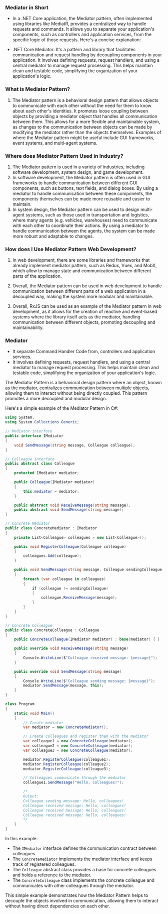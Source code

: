 ### Mediator in Short
- In a .NET Core application, the Mediator pattern, often implemented using libraries like MediatR, provides a centralized way to handle requests and commands. It allows you to separate your application's components, such as controllers and application services, from the specific logic of those requests. Here's a concise explanation:

- .NET Core Mediator: It's a pattern and library that facilitates communication and request handling by decoupling components in your application. It involves defining requests, request handlers, and using a central mediator to manage request processing. This helps maintain clean and testable code, simplifying the organization of your application's logic.

### What is Mediator Pattern?
1. The Mediator pattern is a behavioral design pattern that allows objects to communicate with each other without the need for them to know about each other's identities. It promotes loose coupling between objects by providing a mediator object that handles all communication between them. This allows for a more flexible and maintainable system, as changes to the communication between objects can be made by modifying the mediator rather than the objects themselves. Examples of where the Mediator pattern might be useful include GUI frameworks, event systems, and multi-agent systems.

### Where does Mediator Pattern Used in Industry?
1. The Mediator pattern is used in a variety of industries, including software development, system design, and game development.
2. In software development, the Mediator pattern is often used in GUI frameworks to handle communication between different GUI components, such as buttons, text fields, and dialog boxes. By using a mediator to handle communication between these components, the components themselves can be made more reusable and easier to maintain.
3. In system design, the Mediator pattern can be used to design multi-agent systems, such as those used in transportation and logistics, where many agents (e.g. vehicles, warehouses) need to communicate with each other to coordinate their actions. By using a mediator to handle communication between the agents, the system can be made more robust and adaptable to changes.

### How does I Use Mediator Pattern Web Development?
1. In web development, there are some libraries and frameworks that already implement mediator pattern, such as Redux, Vuex, and MobX, which allow to manage state and communication between different parts of the application.

2. Overall, the Mediator pattern can be used in web development to handle communication between different parts of a web application in a decoupled way, making the system more modular and maintainable.

3. Overall, RxJS can be used as an example of the Mediator pattern in web development, as it allows for the creation of reactive and event-based systems where the library itself acts as the mediator, handling communication between different objects, promoting decoupling and maintainability.

### Mediator
- It separate Command Handler Code from, controllers and application services.
- It involves defining requests, request handlers, and using a central mediator to manage request processing. This helps maintain clean and testable code, simplifying the organization of your application's logic.

The Mediator Pattern is a behavioral design pattern where an object, known as the mediator, centralizes communication between multiple objects, allowing them to interact without being directly coupled. This pattern promotes a more decoupled and modular design.

Here's a simple example of the Mediator Pattern in C#:

```csharp
using System;
using System.Collections.Generic;

// Mediator interface
public interface IMediator
{
    void SendMessage(string message, Colleague colleague);
}

// Colleague interface
public abstract class Colleague
{
    protected IMediator mediator;

    public Colleague(IMediator mediator)
    {
        this.mediator = mediator;
    }

    public abstract void ReceiveMessage(string message);
    public abstract void SendMessage(string message);
}

// Concrete Mediator
public class ConcreteMediator : IMediator
{
    private List<Colleague> colleagues = new List<Colleague>();

    public void RegisterColleague(Colleague colleague)
    {
        colleagues.Add(colleague);
    }

    public void SendMessage(string message, Colleague sendingColleague)
    {
        foreach (var colleague in colleagues)
        {
            if (colleague != sendingColleague)
            {
                colleague.ReceiveMessage(message);
            }
        }
    }
}

// Concrete Colleague
public class ConcreteColleague : Colleague
{
    public ConcreteColleague(IMediator mediator) : base(mediator) { }

    public override void ReceiveMessage(string message)
    {
        Console.WriteLine($"Colleague received message: {message}");
    }

    public override void SendMessage(string message)
    {
        Console.WriteLine($"Colleague sending message: {message}");
        mediator.SendMessage(message, this);
    }
}

class Program
{
    static void Main()
    {
        // Create mediator
        var mediator = new ConcreteMediator();

        // Create colleagues and register them with the mediator
        var colleague1 = new ConcreteColleague(mediator);
        var colleague2 = new ConcreteColleague(mediator);
        var colleague3 = new ConcreteColleague(mediator);

        mediator.RegisterColleague(colleague1);
        mediator.RegisterColleague(colleague2);
        mediator.RegisterColleague(colleague3);

        // Colleagues communicate through the mediator
        colleague1.SendMessage("Hello, colleagues!");

        /*
        Output:
        Colleague sending message: Hello, colleagues!
        Colleague received message: Hello, colleagues!
        Colleague received message: Hello, colleagues!
        Colleague received message: Hello, colleagues!
        */
    }
}
```

In this example:
- The `IMediator` interface defines the communication contract between colleagues.
- The `ConcreteMediator` implements the mediator interface and keeps track of registered colleagues.
- The `Colleague` abstract class provides a base for concrete colleagues and holds a reference to the mediator.
- The `ConcreteColleague` class implements the concrete colleague and communicates with other colleagues through the mediator.

This simple example demonstrates how the Mediator Pattern helps to decouple the objects involved in communication, allowing them to interact without having direct dependencies on each other.